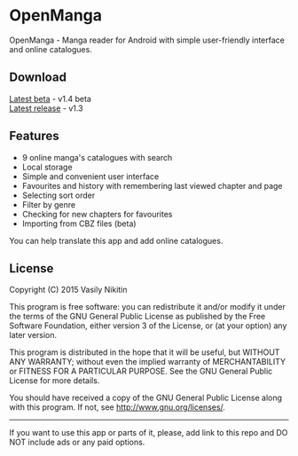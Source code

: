 # OpenManga

OpenManga - Manga reader for Android with simple user-friendly interface and online catalogues.

## Download
[Latest beta](http://anibreak.ru/uploads/apps/openmanga/openmanga_1.4_beta.apk) - v1.4 beta  
[Latest release](http://anibreak.ru/uploads/apps/openmanga/openmanga_1.3.apk) - v1.3

## Features
 - 9 online manga's catalogues with search
 - Local storage
 - Simple and convenient user interface
 - Favourites and history with remembering last viewed chapter and page
 - Selecting sort order
 - Filter by genre
 - Checking for new chapters for favourites
 - Importing from CBZ files (beta)

You can help translate this app and add online catalogues.

## License

Copyright (C) 2015 Vasily Nikitin

This program is free software: you can redistribute it and/or modify it under the terms of the GNU General Public License as published by the Free Software Foundation, either version 3 of the License, or (at your option) any later version.

This program is distributed in the hope that it will be useful, but WITHOUT ANY WARRANTY; without even the implied warranty of MERCHANTABILITY or FITNESS FOR A PARTICULAR PURPOSE. See the GNU General Public License for more details.

You should have received a copy of the GNU General Public License along with this program. If not, see http://www.gnu.org/licenses/.

----

If you want to use this app or parts of it, please, add link to this repo and DO NOT include ads or any paid options.

